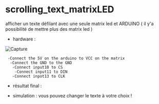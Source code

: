 # scrolling_text_matrixLED
afficher un texte défilant avec  une seule matrix led et ARDUINO ( il y'a possibilité de mettre plus des matrix led )

- hardware : 

![Capture](https://user-images.githubusercontent.com/80831555/116464836-f6245a80-a85b-11eb-957e-71a44ab51110.JPG)

     -Connect the 5V on the arduino to VCC on the matrix
      -Connect the GND to the GND
       -Connect input10 to CS
        -Connect input11 to DIN
       -Connect inpot13 to CLK

- résultat final :  


- simulation : 
vous pouvez changer le texte à votre choix ! 

